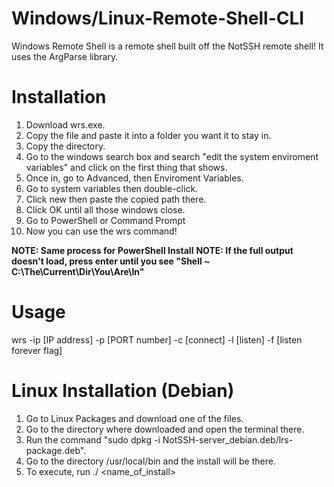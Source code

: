 # Windows/Linux-Remote-Shell-CLI
Windows Remote Shell is a remote shell built off the NotSSH remote shell! It uses the ArgParse library.

# Installation
1. Download wrs.exe.
2. Copy the file and paste it into a folder you want it to stay in.
3. Copy the directory.
4. Go to the windows search box and search "edit the system enviroment variables" and click on the first thing that shows.
5. Once in, go to Advanced, then Enviroment Variables.
6. Go to system variables then double-click.
7. Click new then paste the copied path there.
8. Click OK until all those windows close.
9. Go to PowerShell or Command Prompt
10. Now you can use the wrs command!

**NOTE: Same process for PowerShell Install**
**NOTE: If the full output doesn't load, press enter until you see "Shell ~ C:\The\Current\Dir\You\Are\In"**
# Usage
wrs -ip [IP address] -p [PORT number] -c [connect] -l [listen] -f [listen forever flag]
# Linux Installation (Debian)
1. Go to Linux Packages and download one of the files.
2. Go to the directory where downloaded and open the terminal there.
3. Run the command "sudo dpkg -i NotSSH-server_debian.deb/lrs-package.deb".
4. Go to the directory /usr/local/bin and the install will be there.
5. To execute, run ./ <name_of_install>
